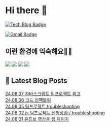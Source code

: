 # Hi there 👋

[![Tech Blog Badge](http://img.shields.io/badge/tistory-black?style=flat-square&logo=Tistory&link=https://codingpracticenote.tistory.com/)](https://codingpracticenote.tistory.com/)
	
[![Gmail Badge](https://img.shields.io/badge/Gmail-d14836?style=flat-square&logo=Gmail&logoColor=white&link=mailto:tkdrnr1215@gmail.com)](mailto:tkdrnr1215@gmail.com)

## 이런 환경에 익숙해요✍🏼

<img src="https://img.shields.io/badge/CSS3-1572B6?style=flat-square&logo=CSS3&logoColor=white"/> </t>
<img src="https://img.shields.io/badge/HTML5-E34F26?style=flat-square&logo=HTML5&logoColor=white"/> 
<img src="https://img.shields.io/badge/JavaScript-F7DF1E?style=flat-square&logo=JavaScript&logoColor=white"/>
<img src="https://img.shields.io/badge/TypeScript-3178C6?style=flat-square&logo=TypeScript&logoColor=white"/>

## 📕 Latest Blog Posts

<a href=https://codingpracticenote.tistory.com/289>24.08.07 자바스크립트 팀프로젝트 회고</a></br><a href=https://codingpracticenote.tistory.com/288>24.08.06 코드 리팩토링</a></br><a href=https://codingpracticenote.tistory.com/287>24.08.05 팀프로젝트 troubleshooting</a></br><a href=https://codingpracticenote.tistory.com/286>24.08.02 js 팀프로젝트 진행상황 / troubleshooting</a></br><a href=https://codingpracticenote.tistory.com/285>24.08.01 유튜브 영상을 웹 페이지</a></br>